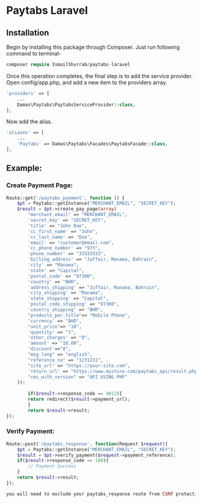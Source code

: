 # Paytabs Laravel

## Installation
Begin by installing this package through Composer. Just run following command to terminal-

```php
composer require IsmailShurrab/paytabs-laravel
```

Once this operation completes, the final step is to add the service provider. Open config/app.php, and add a new item to the providers array.
```php
'providers' => [
	...
	Damas\Paytabs\PaytabsServiceProvider::class,
],
```

Now add the alias.

```php
'aliases' => [
	...
	'Paytabs' => Damas\Paytabs\Facades\PaytabsFacade::class,
],
```


## Example:
### Create Payment Page:
```php
Route::get('/paytabs_payment', function () {
    $pt = Paytabs::getInstance("MERCHANT_EMAIL", "SECRET_KEY");
	$result = $pt->create_pay_page(array(
		"merchant_email" => "MERCHANT_EMAIL",
		'secret_key' => "SECRET_KEY",
		'title' => "John Doe",
		'cc_first_name' => "John",
		'cc_last_name' => "Doe",
		'email' => "customer@email.com",
		'cc_phone_number' => "973",
		'phone_number' => "33333333",
		'billing_address' => "Juffair, Manama, Bahrain",
		'city' => "Manama",
		'state' => "Capital",
		'postal_code' => "97300",
		'country' => "BHR",
		'address_shipping' => "Juffair, Manama, Bahrain",
		'city_shipping' => "Manama",
		'state_shipping' => "Capital",
		'postal_code_shipping' => "97300",
		'country_shipping' => "BHR",
		"products_per_title"=> "Mobile Phone",
		'currency' => "BHD",
		"unit_price"=> "10",
		'quantity' => "1",
		'other_charges' => "0",
		'amount' => "10.00",
		'discount'=>"0",
		"msg_lang" => "english",
		"reference_no" => "1231231",
		"site_url" => "https://your-site.com",
		'return_url' => "https://www.mystore.com/paytabs_api/result.php",
		"cms_with_version" => "API USING PHP"
	));
    
    	if($result->response_code == 4012){
	    return redirect($result->payment_url);
        }
        return $result->result;
});
```
### Verify Payment:
```php
Route::post('/paytabs_response', function(Request $request){
    $pt = Paytabs::getInstance("MERCHANT_EMAIL", "SECRET_KEY");
    $result = $pt->verify_payment($request->payment_reference);
    if($result->response_code == 100){
        // Payment Success
    }
    return $result->result;
});

you will need to exclude your paytabs_response route from CSRF protection

```
